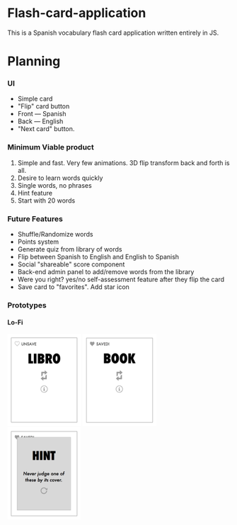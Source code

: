 # Flash-card-application

This is a Spanish vocabulary flash card application written entirely in JS.

# Planning

### UI

* Simple card
* "Flip" card button
* Front &mdash; Spanish
* Back &mdash; English
* "Next card" button.

### Minimum Viable product

1. Simple and fast. Very few animations. 3D flip transform back and forth is all.
2. Desire to learn words quickly
3. Single words, no phrases
4. Hint feature
5. Start with 20 words


### Future Features

* Shuffle/Randomize words
* Points system
* Generate quiz from library of words
* Flip between Spanish to English and English to Spanish
* Social "shareable" score component
* Back-end admin panel to add/remove words from the library
* Were you right? yes/no self-assessment feature after they flip the card
* Save card to "favorites". Add star icon

### Prototypes
#### Lo-Fi

<img src="https://raw.githubusercontent.com/heyjohnmurray/Flash-card-application/master/prototypes/lo-fi/card-face-spanish.png" width="33%">
<img src="https://raw.githubusercontent.com/heyjohnmurray/Flash-card-application/master/prototypes/lo-fi/card-face-english.png" width="33%">
<img src="https://raw.githubusercontent.com/heyjohnmurray/Flash-card-application/master/prototypes/lo-fi/modal-hint.png" width="33%">